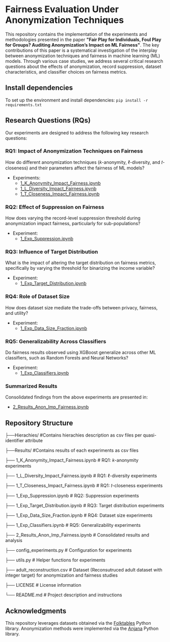 # Fairness Evaluation Under Anonymization Techniques

This repository contains the implementation of the experiments and methodologies presented in the paper **"Fair Play for Individuals, Foul Play for Groups? Auditing Anonymization’s Impact on ML Fairness"**. The key contributions of this paper is a systematical investigation of the interplay between anonymization techniques and fairness in machine learning (ML) models. Through various case studies, we address several critical research questions about the effects of anonymization, record suppression, dataset characteristics, and classifier choices on fairness metrics. 

## Install dependencies
To set up the environment and install dependencies: ```pip install -r requirements.txt```

## Research Questions (RQs)
Our experiments are designed to address the following key research questions:

### RQ1: Impact of Anonymization Techniques on Fairness
How do different anonymization techniques (𝑘-anonymity, ℓ-diversity, and 𝑡-closeness) and their parameters affect the fairness of ML models?  
- Experiments:  
  - [1_K_Anonymity_Impact_Fairness.ipynb](1_K_Anonymity_Impact_Fairness.ipynb)  
  - [1_L_Diversity_Impact_Fairness.ipynb](1_L_Diversity_Impact_Fairness.ipynb)  
  - [1_T_Closeness_Impact_Fairness.ipynb](1_T_Closeness_Impact_Fairness.ipynb)  

### RQ2: Effect of Suppression on Fairness
How does varying the record-level suppression threshold during anonymization impact fairness, particularly for sub-populations?  
- Experiment:  
  - [1_Exp_Suppression.ipynb](1_Exp_Suppression.ipynb)  

### RQ3: Influence of Target Distribution
What is the impact of altering the target distribution on fairness metrics, specifically by varying the threshold for binarizing the income variable?  
- Experiment:  
  - [1_Exp_Target_Distribution.ipynb](1_Exp_Target_Distribution.ipynb)  

### RQ4: Role of Dataset Size
How does dataset size mediate the trade-offs between privacy, fairness, and utility?  
- Experiment:  
  - [1_Exp_Data_Size_Fraction.ipynb](1_Exp_Data_Size_Fraction.ipynb)  

### RQ5: Generalizability Across Classifiers
Do fairness results observed using XGBoost generalize across other ML classifiers, such as Random Forests and Neural Networks?  
- Experiment:  
  - [1_Exp_Classifiers.ipynb](1_Exp_Classifiers.ipynb)  

### Summarized Results
Consolidated findings from the above experiments are presented in:  
- [2_Results_Anon_Imp_Fairness.ipynb](2_Results_Anon_Imp_Fairness.ipynb)

## Repository Structure

├──Hierachies/                              #Contains hierachies description as csv files per quasi-identifier attribute

├──Results/                                 #Contains results of each experiments as csv files 

├── 1_K_Anonymity_Impact_Fairness.ipynb     # RQ1: 𝑘-anonymity experiments

├── 1_L_Diversity_Impact_Fairness.ipynb     # RQ1: ℓ-diversity experiments

├── 1_T_Closeness_Impact_Fairness.ipynb     # RQ1: 𝑡-closeness experiments

├── 1_Exp_Suppression.ipynb                 # RQ2: Suppression experiments

├── 1_Exp_Target_Distribution.ipynb         # RQ3: Target distribution experiments

├── 1_Exp_Data_Size_Fraction.ipynb          # RQ4: Dataset size experiments

├── 1_Exp_Classifiers.ipynb                 # RQ5: Generalizability experiments

├── 2_Results_Anon_Imp_Fairness.ipynb       # Consolidated results and analysis

├── config_experiments.py                   # Configuration for experiments

├── utils.py                                # Helper functions for experiments

├── adult_reconstruction.csv                # Dataset (Reconsutruced adult dataset with integer target) for anonymization and fairness studies

├── LICENSE                                 # License information

└── README.md                               # Project description and instructions

## Acknowledgments
This repository leverages datasets obtained via the [Folktables](https://github.com/socialfoundations/folktables) Python library. Anonymization methods were implemented via the [Anjana](https://github.com/IFCA-Advanced-Computing/anjana) Python library.
